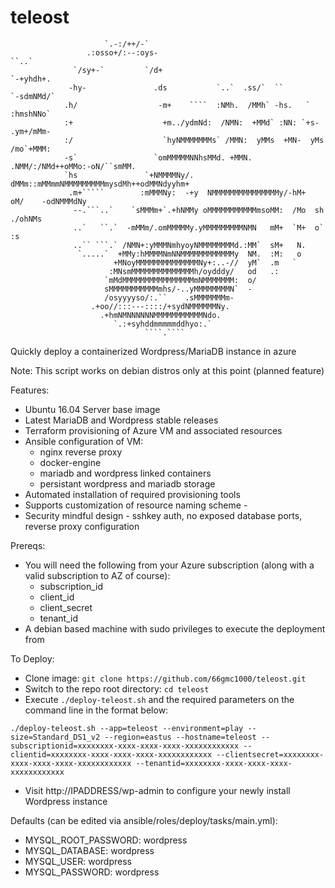 # teleost

                                                                                                              
                         `.-:/++/-`                                                                           
                     .:osso+/:--:oys-                                                    ``..`                
                  `/sy+-`         `/d+                                               `-+yhdh+.                
                 -hy-               .ds           `..`  .ss/`  ``                 `-sdmNMd/`                  
                .h/                  -m+    ````  :NMh.  /MMh` -hs.   `          :hmshNNo`                    
                :+                    +m../ydmNd:  /NMN:  +MMd` :NN: `+s-      .ym+/mMm-                      
                :/                    `hyNMMMMMMMs` /MMN:  yMMs  +MN-  yMs    /mo`+MMM:                       
                -s`                 `omMMMMMNNhsMMd. +MMN. .NMM/:/NMd++oMMo:-oN/``smMM.                       
                `hs               `+NMMMMNy/.   dMMm::mMMmmNMMMMMMMMMmysdMh++odMMNdyyhm+                      
                 .m+`````        :mMMMNy:  -+y  NMMMMMMMMMMMMMMMy/-hM+  oM/    -odNMMMdNy                     
                  --.```..`    `sMMMm+`.+hNMMy oMMMMMMMMMMMmsoMM:  /Mo  sh         ./ohNMs                    
                  ..`   ``.`  -mMMm/.omMMMMMy.yMMMMMMMMMNMN   mM+  `M+  o`              :s                    
                  ..`` ```.` /NMN+:yMMMNmhyoyNMMMMMMMMd.:MM`  sM+   N.                                        
                   `.....`  +MMy:hMMMMNmNNMMMMMMMMMMMMy  NM.  :M:   o                                         
                           +MNoyMMMMMMMMMMMMMMNy+:..-//  yM`  .m   `                                          
                          :MNsmMMMMMMMMMMMMMMh/oydddy/   od   .:                                              
                         `mMdMMMMMMMMMMMMMMMMmNMMMMMMM:  o/                                                   
                         sMMMMMMMMMMMmhs/-..yMMMMMMMMN`  -                                                    
                         /osyyyyso/:.``    .sMMMMMMMm-                                                        
                      .+oo//:::---::::/+sydNMMMMMMNy.                                                         
                        .+hmNMNNNNNNMMMMMMMMMMMNdo.                                                           
                           `.:+syhddmmmmmddhyo:.`                                                             
                                  ````.````                                                                   
                                                                                                              
                                                                                                            
Quickly deploy a containerized Wordpress/MariaDB instance in azure

Note: This script works on debian distros only at this point (planned feature)

Features:
- Ubuntu 16.04 Server base image
- Latest MariaDB and Wordpress stable releases
- Terraform provisioning of Azure VM and associated resources
- Ansible configuration of VM:
    - nginx reverse proxy
    - docker-engine
    - mariadb and wordpress linked containers
    - persistant wordpress and mariadb storage
- Automated installation of required provisioning tools
- Supports customization of resource naming scheme <APPNAME>-<ENVIRONMENT>
- Security mindful design - sshkey auth, no exposed database ports, reverse proxy configuration


Prereqs:
- You will need the following from your Azure subscription (along with a valid subscription to AZ of course):
    - subscription_id
    - client_id
    - client_secret
    - tenant_id
- A debian based machine with sudo privileges to execute the deployment from

To Deploy:
- Clone image: `git clone https://github.com/66gmc1000/teleost.git`
- Switch to the repo root directory: `cd teleost`
- Execute `./deploy-teleost.sh` and the required parameters on the command line in the format below:

`./deploy-teleost.sh --app=teleost --environment=play --size=Standard_DS1_v2 --region=eastus --hostname=teleost --subscriptionid=xxxxxxxx-xxxx-xxxx-xxxx-xxxxxxxxxxxx --clientid=xxxxxxxx-xxxx-xxxx-xxxx-xxxxxxxxxxxx --clientsecret=xxxxxxxx-xxxx-xxxx-xxxx-xxxxxxxxxxxx --tenantid=xxxxxxxx-xxxx-xxxx-xxxx-xxxxxxxxxxxx`

- Visit http://IPADDRESS/wp-admin to configure your newly install Wordpress instance

Defaults (can be edited via ansible/roles/deploy/tasks/main.yml):

- MYSQL_ROOT_PASSWORD: wordpress
- MYSQL_DATABASE: wordpress
- MYSQL_USER: wordpress
- MYSQL_PASSWORD: wordpress
